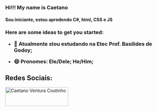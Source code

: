 ### Hi!!! My name is Caetano
#### Sou iniciante, estou apredendo C#, html, CSS e JS


<h3 

Here are some ideas to get you started:

- 🔭 Atualmente stou estudando na **Etec Prof. Basilides de Godoy**;

- 😄 Pronomes: Ele/Dele; He/Him;

<h2 aling="center"> Redes Sociais: </h2>
<a href="https://www.linkedin.com/in/caetano-coutinho-aa8b22294/" target="blank"><img aling="center" src="https://img.shields.io/badge/linkedin-%230077B5.svg?style=for-the-badge&logo=linkedin&logoColor=white" alt="Caetano Ventura Coutinho" height="60px" width="200px"/></a>
